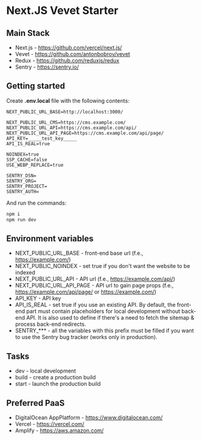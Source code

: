 # Next.JS Vevet Starter

## Main Stack
* Next.js - https://github.com/vercel/next.js/
* Vevet - https://github.com/antonbobrov/vevet
* Redux - https://github.com/reduxjs/redux
* Sentry - https://sentry.io/

## Getting started
Create **.env.local** file with the following contents:
```
NEXT_PUBLIC_URL_BASE=http://localhost:3000/

NEXT_PUBLIC_URL_CMS=https://cms.example.com/
NEXT_PUBLIC_URL_API=https://cms.example.com/api/
NEXT_PUBLIC_URL_API_PAGE=https://cms.example.com/api/page/
API_KEY=_____test_key_____
API_IS_REAL=true

NOINDEX=true
SSP_CACHE=false
USE_WEBP_REPLACE=true

SENTRY_DSN=
SENTRY_ORG=
SENTRY_PROJECT=
SENTRY_AUTH=
```
And run the commands:
```bash
npm i
npm run dev
```

## Environment variables
* NEXT_PUBLIC_URL_BASE - front-end base url (f.e., https://example.com/)
* NEXT_PUBLIC_NOINDEX - set true if you don't want the website to be indexed
* NEXT_PUBLIC_URL_API - API url (f.e., https://example.com/api/)
* NEXT_PUBLIC_URL_API_PAGE - API url to gain page props (f.e., https://example.com/api/page/ or https://example.com/)
* API_KEY - API key
* API_IS_REAL - set true if you use an existing API. By default, the front-end part must contain placeholders for local development without back-end API. It is also used to define if there's a need to fetch the sitemap & process back-end redirects.
* SENTRY_*** - all the variables with this prefix must be filled if you want to use the Sentry bug tracker (works only in production).


## Tasks
* dev - local development
* build - create a production build
* start - launch the production build

## Preferred PaaS
* DigitalOcean AppPlatform - https://www.digitalocean.com/
* Vercel - https://vercel.com/
* Amplify - https://aws.amazon.com/

